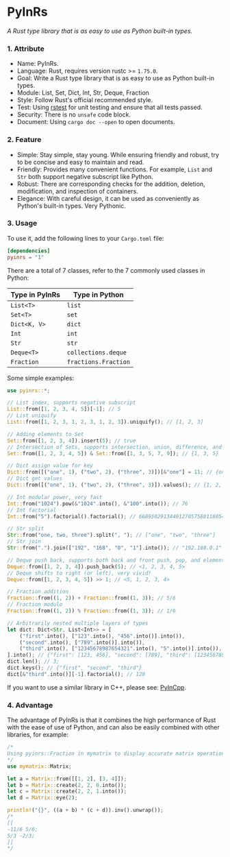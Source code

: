 # PyInRs

_A Rust type library that is as easy to use as Python built-in types._

### 1. Attribute

- Name: PyInRs.
- Language: Rust, requires version rustc >= `1.75.0`.
- Goal: Write a Rust type library that is as easy to use as Python built-in types.
- Module: List, Set, Dict, Int, Str, Deque, Fraction
- Style: Follow Rust's official recommended style.
- Test: Using [rstest](https://crates.io/crates/rstest) for unit testing and ensure that all tests passed.
- Security: There is no `unsafe` code block.
- Document: Using `cargo doc --open` to open documents.

### 2. Feature

- Simple: Stay simple, stay young. While ensuring friendly and robust, try to be concise and easy to maintain and read.
- Friendly: Provides many convenient functions. For example, `List` and `Str` both support negative subscript like Python.
- Robust: There are corresponding checks for the addition, deletion, modification, and inspection of containers.
- Elegance: With careful design, it can be used as conveniently as Python's built-in types. Very Pythonic.

### 3. Usage

To use it, add the following lines to your `Cargo.toml` file:

```toml
[dependencies]
pyinrs = "1"
```

There are a total of 7 classes, refer to the 7 commonly used classes in Python:

| Type in PyInRs | Type in Python       |
| -------------- | -------------------- |
| `List<T>`      | `list`               |
| `Set<T>`       | `set`                |
| `Dict<K, V>`   | `dict`               |
| `Int`          | `int`                |
| `Str`          | `str`                |
| `Deque<T>`     | `collections.deque`  |
| `Fraction`     | `fractions.Fraction` |

Some simple examples:

```rust
use pyinrs::*;

// List index, supports negative subscript
List::from([1, 2, 3, 4, 5])[-1]; // 5
// List uniquify
List::from([1, 2, 3, 1, 2, 3, 1, 2, 3]).uniquify(); // [1, 2, 3]

// Adding elements to Set
Set::from([1, 2, 3, 4]).insert(5); // true
// Intersection of Sets, supports intersection, union, difference, and symmetric difference
Set::from([1, 2, 3, 4, 5]) & Set::from([1, 3, 5, 7, 9]); // {1, 3, 5}

// Dict assign value for key
Dict::from([("one", 1), ("two", 2), ("three", 3)])[&"one"] = 11; // {one: 11, three: 3, two: 2}
// Dict get values
Dict::from([("one", 1), ("two", 2), ("three", 3)]).values(); // {1, 2, 3}

// Int modular power, very fast
Int::from("1024").pow(&"1024".into(), &"100".into()); // 76
// Int factorial
Int::from("5").factorial().factorial(); // 6689502913449127057588118054090372586752746333138...

// Str split
Str::from("one, two, three").split(", "); // ["one", "two", "three"]
// Str join
Str::from(".").join(["192", "168", "0", "1"].into()); // "192.168.0.1"

// Deque push back, supports both back and front push, pop, and element reference
Deque::from([1, 2, 3, 4]).push_back(5); // <1, 2, 3, 4, 5>
// Deque shifts to right (or left), very vivid!
Deque::from([1, 2, 3, 4, 5]) >> 1; // <5, 1, 2, 3, 4>

// Fraction addition
Fraction::from((1, 2)) + Fraction::from((1, 3)); // 5/6
// Fraction modulo
Fraction::from((1, 2)) % Fraction::from((1, 3)); // 1/6

// Arbitrarily nested multiple layers of types
let dict: Dict<Str, List<Int>> = [
    ("first".into(), ["123".into(), "456".into()].into()),
    ("second".into(), ["789".into()].into()),
    ("third".into(), ["12345678987654321".into(), "5".into()].into()),
].into(); // {"first": [123, 456], "second": [789], "third": [12345678987654321, 5]}
dict.len(); // 3;
dict.keys(); // {"first", "second", "third"}
dict[&"third".into()][-1].factorial(); // 120
```

If you want to use a similar library in C++, please see: [PyInCpp](https://github.com/chen-qingyu/pyincpp).

### 4. Advantage

The advantage of PyInRs is that it combines the high performance of Rust with the ease of use of Python, and can also be easily combined with other libraries, for example:

```rust
/*
Using pyinrs::Fraction in mymatrix to display accurate matrix operation results.
*/
use mymatrix::Matrix;

let a = Matrix::from([[1, 2], [3, 4]]);
let b = Matrix::create(2, 2, 0.into());
let c = Matrix::create(2, 2, 1.into());
let d = Matrix::eye(2);

println!("{}", ((a + b) * (c + d)).inv().unwrap());
/*
[[
-11/6 5/6;
5/3 -2/3;
]]
*/
```
